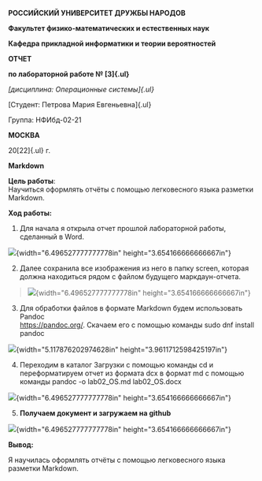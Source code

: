 **РОССИЙСКИЙ УНИВЕРСИТЕТ ДРУЖБЫ НАРОДОВ**

**Факультет физико-математических и естественных наук**

**Кафедра прикладной информатики и теории вероятностей**

**ОТЧЕТ**

**по лабораторной работе № [3]{.ul}**

*[дисциплина: Операционные системы]{.ul}*

[Студент: Петрова Мария Евгеньевна]{.ul}

Группа: НФИбд-02-21

**МОСКВА**

20[22]{.ul} г.

**Markdown**

**Цель работы**:\
Научиться оформлять отчёты с помощью легковесного языка разметки
Markdown.

**Ход работы:**

1.  Для начала я открыла отчет прошлой лабораторной работы, сделанный в
    Word.

![](media/image1.png){width="6.496527777777778in"
height="3.654166666666667in"}

2.  Далее сохранила все изображения из него в папку screen, которая
    должна находиться рядом с файлом будущего маркдаун-отчета.

> ![](media/image2.png){width="6.496527777777778in"
> height="3.654166666666667in"}

3.  Для обработки файлов в формате Markdown будем использовать Pandoc\
    <https://pandoc.org/>. Скачаем его с помощью команды sudo dnf
    install pandoc

![](media/image3.png){width="5.117876202974628in"
height="3.9611712598425197in"}

4.  Переходим в каталог Загрузки с помощью команды cd и переформатируем
    отчет из формата dcx в формат md с помощью команды pandoc -o
    lab02_OS.md lab02_OS.docx

![](media/image4.png){width="6.496527777777778in"
height="3.654166666666667in"}

5.  **Получаем документ и загружаем на github**

![](media/image5.png){width="6.496527777777778in"
height="3.654166666666667in"}

**Вывод:**

Я научилась оформлять отчёты с помощью легковесного языка разметки
Markdown.
